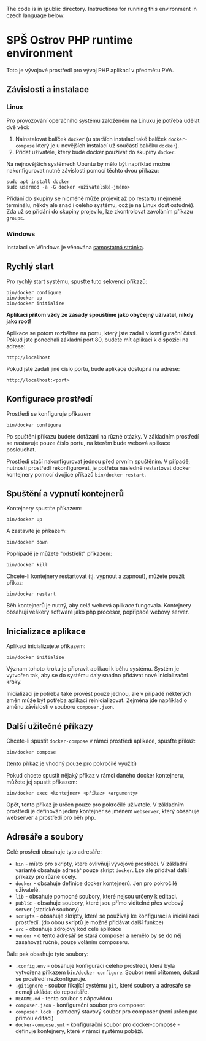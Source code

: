 The code is in /public directory.
Instructions for running this environment in czech language below:

# SPŠ Ostrov PHP runtime environment

Toto je vývojové prostředí pro vývoj PHP aplikací v předmětu PVA.

## Závislosti a instalace

### Linux

Pro provozování operačního systému založeném na Linuxu je potřeba udělat dvě věci:

1. Nainstalovat balíček `docker` (u starších instalací také balíček `docker-compose` který je u novějších instalací už součástí balíčku `docker`).
2. Přidat uživatele, který bude docker používat do skupiny `docker`.

Na nejnovějších systémech Ubuntu by mělo být například možné nakonfigurovat nutné závislosti pomocí těchto dvou příkazu:
```
sudo apt install docker
sudo usermod -a -G docker <uživatelské-jméno>
```

Přidání do skupiny se nicméně může projevit až po restartu (nejméně terminálu, někdy ale snad i celého systému, což je na Linux dost ostudné).
Zda už se přidání do skupiny projevilo, lze zkontrolovat zavoláním příkazu `groups`.

### Windows

Instalaci ve Windows je věnována [samostatná stránka](README.windows.md).

## Rychlý start

Pro rychlý start systému, spusťte tuto sekvenci příkazů:

```
bin/docker configure
bin/docker up
bin/docker initialize
```

**Aplikaci přitom vždy ze zásady spouštíme jako obyčejný uživatel, nikdy jako root!**

Aplikace se potom rozběhne na portu, který jste zadali v konfigurační části. Pokud jste ponechali základní port 80, budete mít aplikaci
k dispozici na adrese:

```
http://localhost
```

Pokud jste zadali jiné číslo portu, bude aplikace dostupná na adrese:

```
http://localhost:<port>
```

## Konfigurace prostředí

Prostředí se konfiguruje příkazem

```
bin/docker configure
```

Po spuštění příkazu budete dotázáni na různé otázky.  V základním prostředí se nastavuje pouze číslo portu, na kterém bude webová aplikace poslouchat.

Prostředí stačí nakonfigurovat jednou před prvním spuštěním. V případě, nutnosti prostředí rekonfigurovat, je potřeba následně restartovat docker kontejnery pomocí dvojice příkazů `bin/docker restart`.

## Spuštění a vypnutí kontejnerů

Kontejnery spustíte příkazem:
```
bin/docker up
```
A zastavíte je příkazem:
```
bin/docker down
```
Popřípadě je můžete "odstřelit" příkazem:
```
bin/docker kill
```

Chcete-li kontejnery restartovat (tj. vypnout a zapnout), můžete použít příkaz:
```
bin/docker restart
```

Běh kontejnerů je nutný, aby celá webová aplikace fungovala. Kontejnery obsahují veškerý software jako php procesor, popřípadě webový server.

## Inicializace aplikace

Aplikaci inicializujete příkazem:
```
bin/docker initialize
```
Význam tohoto kroku je připravit aplikaci k běhu systému. Systém je vytvořen tak, aby se do systému daly snadno přidávat nové inicializační kroky.

Inicializaci je potřeba také provést pouze jednou, ale v případě některých změn může být potřeba aplikaci reinicializovat. Zejména jde například o změnu závislostí v souboru `composer.json`.

## Další užitečné příkazy

Chcete-li spustit `docker-compose` v rámci prostředí aplikace, spusťte příkaz:

```
bin/docker compose
```
(tento příkaz je vhodný pouze pro pokročilé využití)

Pokud chcete spustit nějaký příkaz v rámci daného docker kontejneru, můžete jej spustit příkazem:

```
bin/docker exec <kontejner> <příkaz> <argumenty>
```
Opět, tento příkaz je určen pouze pro pokročilé uživatele. V základním prostředí je definován jediný kontejner se jménem `webserver`, který obsahuje webserver a prostředí pro běh php.

## Adresáře a soubory

Celé prosředí obsahuje tyto adresáře:

* `bin` - místo pro skripty, které ovlivňují vývojové prostředí. V základní variantě obsahuje adresář pouze skript `docker`. Lze ale přidávat další příkazy pro různé účely.
* `docker` - obsahuje definice docker kontejnerů. Jen pro pokročilé uživatelé.
* `lib` - obsahuje pomocné soubory, které nejsou určeny k editaci.
* `public` - obsahuje soubory, které jsou přímo viditelné přes webový server (statické soubory)
* `scripts` - obsahuje skripty, které se používají ke konfiguraci a inicializaci prostředí. (do obou skriptů je možné přidávat další funkce)
* `src` - obsahuje zdrojový kód celé aplikace
* `vendor` - o tento adresář se stará composer a nemělo by se do něj zasahovat ručně, pouze voláním composeru.

Dále pak obsahuje tyto soubory:

* `.config.env` - obsahuje konfiguraci celého prostředí, která byla vytvořena příkazem `bin/docker configure`. Soubor není přítomen, dokud se prostředí nezkonfiguruje.
* `.gitignore` - soubor říkající systému `git`, které soubory a adresáře se nemají ukládat do repozitáře.
* `README.md` - tento soubor s nápovědou
* `composer.json` - konfigurační soubor pro composer.
* `composer.lock` - pomocný stavový soubor pro composer (není určen pro přímou editaci)
* `docker-compose.yml` - konfigurační soubor pro docker-compose - definuje kontejnery, které v rámci systému poběží.
